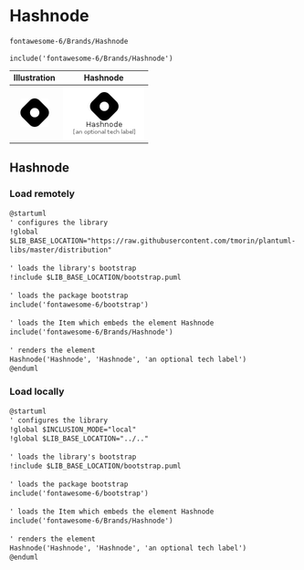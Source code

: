 # Hashnode


```text
fontawesome-6/Brands/Hashnode
```

```text
include('fontawesome-6/Brands/Hashnode')
```



| Illustration | Hashnode |
| :---: | :---: |
| ![illustration for Illustration](../../fontawesome-6/Brands/Hashnode.png) | ![illustration for Hashnode](../../fontawesome-6/Brands/Hashnode.Local.png) |




## Hashnode

### Load remotely
```plantuml
@startuml
' configures the library
!global $LIB_BASE_LOCATION="https://raw.githubusercontent.com/tmorin/plantuml-libs/master/distribution"

' loads the library's bootstrap
!include $LIB_BASE_LOCATION/bootstrap.puml

' loads the package bootstrap
include('fontawesome-6/bootstrap')

' loads the Item which embeds the element Hashnode
include('fontawesome-6/Brands/Hashnode')

' renders the element
Hashnode('Hashnode', 'Hashnode', 'an optional tech label')
@enduml
```

### Load locally
```plantuml
@startuml
' configures the library
!global $INCLUSION_MODE="local"
!global $LIB_BASE_LOCATION="../.."

' loads the library's bootstrap
!include $LIB_BASE_LOCATION/bootstrap.puml

' loads the package bootstrap
include('fontawesome-6/bootstrap')

' loads the Item which embeds the element Hashnode
include('fontawesome-6/Brands/Hashnode')

' renders the element
Hashnode('Hashnode', 'Hashnode', 'an optional tech label')
@enduml
```

